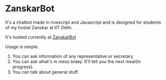 # ZanskarBot

It's a chatbot made in rivescript and Javascript and is designed for students of my hostel Zanskar at IIT Delhi. 

It's hosted currently at <a href = "https://sanjay-sopho.github.io/ZanskarBot/">ZanskarBot</a>

Usage is simple. 
1. You can ask information of any representative or secretary.
2. You can ask what's in mess today. It'll tell you the next meal(In progress).
3. You can talk about general stuff.
